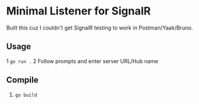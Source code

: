 # Minimal Listener for SignalR

Built this cuz I couldn't get SignalR testing to work in Postman/Yaak/Bruno.



## Usage
1 ```go run .```
2 Follow prompts and enter server URL/Hub name


## Compile
1. ```go build```
